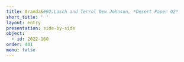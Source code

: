 ```yaml
---
title: Aranda&#92;Lasch and Terrol Dew Johnson, *Desert Paper 02*
short_title: ' '
layout: entry
presentation: side-by-side
object:
  - id: 2022-160
order: 401
menu: false
---
```

